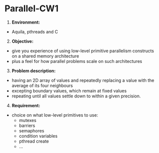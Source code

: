 Parallel-CW1
============


1. **Environment:** 
  - Aquila, pthreads and C
2. **Objective:** 
  - give you experience of using low-level primitive parallelism constructs on a shared memory architecture
  - plus a feel for how parallel problems scale on such architectures
3. **Problem description:**
  - having an 2D array of values and repeatedly replacing a value with the average of its four neighbours
  - excepting boundary values, which remain at fixed values
  - repeating until all values settle down to within a given precision.
4. **Requirement:**
  - choice on what low-level primitives to use:
    - mutexes
    - barriers
    - semaphores
    - condition variables
    - pthread create
    - ...
